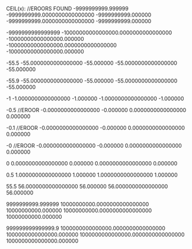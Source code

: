 CEIL(x):                           //EROORS FOUND
-9999999999.999999
-9999999999.0000000000000000	-9999999999.000000
-9999999999.0000000000000000	-9999999999.000000

-9999999999999999
-10000000000000000.0000000000000000	-10000000000000000.000000
-10000000000000000.0000000000000000	-10000000000000000.000000

-55.5
-55.0000000000000000	-55.000000
-55.0000000000000000	-55.000000

-55.9
-55.0000000000000000	-55.000000
-55.0000000000000000	-55.000000

-1
-1.0000000000000000	-1.000000
-1.0000000000000000	-1.000000

-0.5                                        //EROOR
-0.0000000000000000	-0.000000
0.0000000000000000	0.000000

-0.1                                        //EROOR
-0.0000000000000000	-0.000000
0.0000000000000000	0.000000

-0                                        //EROOR
-0.0000000000000000	-0.000000
0.0000000000000000	0.000000

0
0.0000000000000000	0.000000
0.0000000000000000	0.000000

0.5
1.0000000000000000	1.000000
1.0000000000000000	1.000000

55.5
56.0000000000000000	56.000000
56.0000000000000000	56.000000

9999999999.999999
10000000000.0000000000000000	10000000000.000000
10000000000.0000000000000000	10000000000.000000

999999999999999.9
1000000000000000.0000000000000000	1000000000000000.000000
1000000000000000.0000000000000000	1000000000000000.000000

